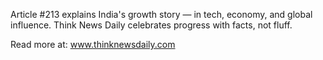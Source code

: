 Article #213 explains India's growth story — in tech, economy, and global influence. Think News Daily celebrates progress with facts, not fluff.

Read more at: www.thinknewsdaily.com